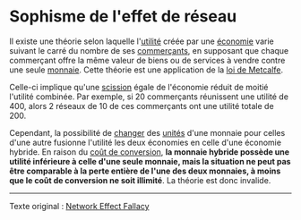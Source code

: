 Sophisme de l'effet de réseau
=============================

Il existe une théorie selon laquelle l'[utilité](ch101-glossary.md#utilité) créée par une [économie](ch101-glossary.md#économie) varie suivant le carré du nombre de ses [commerçants](ch101-glossary.md#commerçant), en supposant que chaque commerçant offre la même valeur de biens ou de services à vendre contre une seule [monnaie](ch101-glossary.md#monnaie). Cette théorie est une application de la [loi de Metcalfe](https://fr.wikipedia.org/wiki/Loi_de_Metcalfe).

Celle-ci implique qu'une [scission](ch101-glossary.md#scission) égale de l'économie réduit de moitié l'utilité combinée. Par exemple, si 20 commerçants réunissent une utilité de 400, alors 2 réseaux de 10 de ces commerçants ont une utilité totale de 200.

Cependant, la possibilité de [changer](ch101-glossary.md#échange) des [unités](ch101-glossary.md#unité) d'une monnaie pour celles d'une autre fusionne l'utilité les deux économies en celle d'une économie hybride. En raison du [coût de conversion](ch020-consolidation-principle.md), **la monnaie hybride possède une utilité inférieure à celle d'une seule monnaie, mais la situation ne peut pas être comparable à la perte entière de l'une des deux monnaies, à moins que le coût de conversion ne soit illimité**. La théorie est donc invalide.

---

Texte original : [Network Effect Fallacy](https://github.com/libbitcoin/libbitcoin-system/wiki/Network-Effect-Fallacy)
